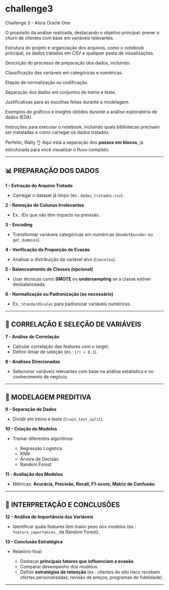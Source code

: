 # challenge3
Challenge 3 - Alura Oracle One


O propósito da análise realizada, destacando o objetivo principal: prever o churn de clientes com base em variáveis relevantes.

Estrutura do projeto e organização dos arquivos, como o notebook principal, os dados tratados em CSV e qualquer pasta de visualizações.

Descrição do processo de preparação dos dados, incluindo:

Classificação das variáveis em categóricas e numéricas.

Etapas de normalização ou codificação.

Separação dos dados em conjuntos de treino e teste.

Justificativas para as escolhas feitas durante a modelagem.

Exemplos de gráficos e insights obtidos durante a análise exploratória de dados (EDA).

Instruções para executar o notebook, incluindo quais bibliotecas precisam ser instaladas e como carregar os dados tratados.

Perfeito, Wally 👌
Aqui está a separação dos **passos em blocos**, já estruturada para você visualizar o fluxo completo:

---

## **📊 PREPARAÇÃO DOS DADOS**

**1 - Extração do Arquivo Tratado**

* Carregar o dataset já limpo (ex.: `dados_tratados.csv`).

**2 - Remoção de Colunas Irrelevantes**

* Ex.: IDs que não têm impacto na previsão.

**3 - Encoding**

* Transformar variáveis categóricas em numéricas (`OneHotEncoder` ou `get_dummies`).

**4 - Verificação da Proporção de Evasão**

* Analisar a distribuição da variável alvo (`Cancelou`).

**5 - Balanceamento de Classes (opcional)**

* Usar técnicas como **SMOTE** ou **undersampling** se a classe estiver desbalanceada.

**6 - Normalização ou Padronização (se necessário)**

* Ex.: `StandardScaler` para padronizar variáveis numéricas.

---

## **🔎 CORRELAÇÃO E SELEÇÃO DE VARIÁVEIS**

**7 - Análise de Correlação**

* Calcular correlação das features com o target.
* Definir limiar de seleção (ex.: `|r| > 0.1`).

**8 - Análises Direcionadas**

* Selecionar variáveis relevantes com base na análise estatística e no conhecimento de negócio.

---

## **🤖 MODELAGEM PREDITIVA**

**9 - Separação de Dados**

* Dividir em treino e teste (`train_test_split`).

**10 - Criação de Modelos**

* Treinar diferentes algoritmos:

  * Regressão Logística
  * KNN
  * Árvore de Decisão
  * Random Forest

**11 - Avaliação dos Modelos**

* Métricas: **Acurácia, Precisão, Recall, F1-score, Matriz de Confusão**.

---

## **📌 INTERPRETAÇÃO E CONCLUSÕES**

**12 - Análise de Importância das Variáveis**

* Identificar quais features têm maior peso nos modelos (ex.: `feature_importances_` da Random Forest).

**13 - Conclusão Estratégica**

* Relatório final:

  * Destacar **principais fatores que influenciam a evasão**.
  * Comparar desempenho dos modelos.
  * Definir **estratégias de retenção** (ex.: clientes de alto risco recebem ofertas personalizadas, revisão de preços, programas de fidelidade).

---

